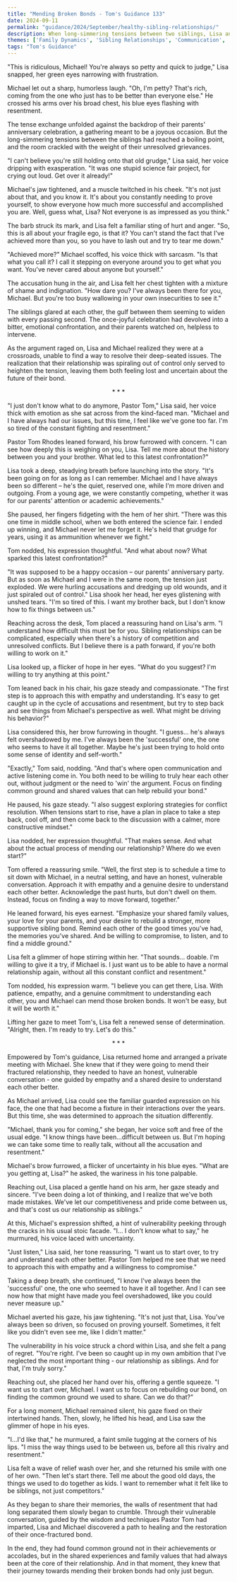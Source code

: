 ```yaml
---
title: "Mending Broken Bonds - Tom's Guidance 133"
date: 2024-09-11
permalink: "guidance/2024/September/healthy-sibling-relationships/"
description: When long-simmering tensions between two siblings, Lisa and Michael, reach a boiling point, they seek guidance from Pastor Tom Rhodes to help them repair their fractured relationship and find a path forward as a family.
themes: ['Family Dynamics', 'Sibling Relationships', 'Communication', 'Conflict Resolution', 'Pastoral Guidance']
tags: "Tom's Guidance"
---
```

"This is ridiculous, Michael! You're always so petty and quick to judge," Lisa snapped, her green eyes narrowing with frustration.

Michael let out a sharp, humorless laugh. "Oh, I'm petty? That's rich, coming from the one who just has to be better than everyone else." He crossed his arms over his broad chest, his blue eyes flashing with resentment.

The tense exchange unfolded against the backdrop of their parents' anniversary celebration, a gathering meant to be a joyous occasion. But the long-simmering tensions between the siblings had reached a boiling point, and the room crackled with the weight of their unresolved grievances.

"I can't believe you're still holding onto that old grudge," Lisa said, her voice dripping with exasperation. "It was one stupid science fair project, for crying out loud. Get over it already!"

Michael's jaw tightened, and a muscle twitched in his cheek. "It's not just about that, and you know it. It's about you constantly needing to prove yourself, to show everyone how much more successful and accomplished you are. Well, guess what, Lisa? Not everyone is as impressed as you think."

The barb struck its mark, and Lisa felt a familiar sting of hurt and anger. "So, this is all about your fragile ego, is that it? You can't stand the fact that I've achieved more than you, so you have to lash out and try to tear me down."

"Achieved more?" Michael scoffed, his voice thick with sarcasm. "Is that what you call it? I call it stepping on everyone around you to get what you want. You've never cared about anyone but yourself."

The accusation hung in the air, and Lisa felt her chest tighten with a mixture of shame and indignation. "How dare you? I've always been there for you, Michael. But you're too busy wallowing in your own insecurities to see it."

The siblings glared at each other, the gulf between them seeming to widen with every passing second. The once-joyful celebration had devolved into a bitter, emotional confrontation, and their parents watched on, helpless to intervene.

As the argument raged on, Lisa and Michael realized they were at a crossroads, unable to find a way to resolve their deep-seated issues. The realization that their relationship was spiraling out of control only served to heighten the tension, leaving them both feeling lost and uncertain about the future of their bond.

<center>* * *</center>

"I just don't know what to do anymore, Pastor Tom," Lisa said, her voice thick with emotion as she sat across from the kind-faced man. "Michael and I have always had our issues, but this time, I feel like we've gone too far. I'm so tired of the constant fighting and resentment."

Pastor Tom Rhodes leaned forward, his brow furrowed with concern. "I can see how deeply this is weighing on you, Lisa. Tell me more about the history between you and your brother. What led to this latest confrontation?"

Lisa took a deep, steadying breath before launching into the story. "It's been going on for as long as I can remember. Michael and I have always been so different – he's the quiet, reserved one, while I'm more driven and outgoing. From a young age, we were constantly competing, whether it was for our parents' attention or academic achievements."

She paused, her fingers fidgeting with the hem of her shirt. "There was this one time in middle school, when we both entered the science fair. I ended up winning, and Michael never let me forget it. He's held that grudge for years, using it as ammunition whenever we fight."

Tom nodded, his expression thoughtful. "And what about now? What sparked this latest confrontation?"

"It was supposed to be a happy occasion – our parents' anniversary party. But as soon as Michael and I were in the same room, the tension just exploded. We were hurling accusations and dredging up old wounds, and it just spiraled out of control." Lisa shook her head, her eyes glistening with unshed tears. "I'm so tired of this. I want my brother back, but I don't know how to fix things between us."

Reaching across the desk, Tom placed a reassuring hand on Lisa's arm. "I understand how difficult this must be for you. Sibling relationships can be complicated, especially when there's a history of competition and unresolved conflicts. But I believe there is a path forward, if you're both willing to work on it."

Lisa looked up, a flicker of hope in her eyes. "What do you suggest? I'm willing to try anything at this point."

Tom leaned back in his chair, his gaze steady and compassionate. "The first step is to approach this with empathy and understanding. It's easy to get caught up in the cycle of accusations and resentment, but try to step back and see things from Michael's perspective as well. What might be driving his behavior?"

Lisa considered this, her brow furrowing in thought. "I guess... he's always felt overshadowed by me. I've always been the 'successful' one, the one who seems to have it all together. Maybe he's just been trying to hold onto some sense of identity and self-worth."

"Exactly," Tom said, nodding. "And that's where open communication and active listening come in. You both need to be willing to truly hear each other out, without judgment or the need to 'win' the argument. Focus on finding common ground and shared values that can help rebuild your bond."

He paused, his gaze steady. "I also suggest exploring strategies for conflict resolution. When tensions start to rise, have a plan in place to take a step back, cool off, and then come back to the discussion with a calmer, more constructive mindset."

Lisa nodded, her expression thoughtful. "That makes sense. And what about the actual process of mending our relationship? Where do we even start?"

Tom offered a reassuring smile. "Well, the first step is to schedule a time to sit down with Michael, in a neutral setting, and have an honest, vulnerable conversation. Approach it with empathy and a genuine desire to understand each other better. Acknowledge the past hurts, but don't dwell on them. Instead, focus on finding a way to move forward, together."

He leaned forward, his eyes earnest. "Emphasize your shared family values, your love for your parents, and your desire to rebuild a stronger, more supportive sibling bond. Remind each other of the good times you've had, the memories you've shared. And be willing to compromise, to listen, and to find a middle ground."

Lisa felt a glimmer of hope stirring within her. "That sounds... doable. I'm willing to give it a try, if Michael is. I just want us to be able to have a normal relationship again, without all this constant conflict and resentment."

Tom nodded, his expression warm. "I believe you can get there, Lisa. With patience, empathy, and a genuine commitment to understanding each other, you and Michael can mend those broken bonds. It won't be easy, but it will be worth it."

Lifting her gaze to meet Tom's, Lisa felt a renewed sense of determination. "Alright, then. I'm ready to try. Let's do this."

<center>* * *</center>

Empowered by Tom's guidance, Lisa returned home and arranged a private meeting with Michael. She knew that if they were going to mend their fractured relationship, they needed to have an honest, vulnerable conversation - one guided by empathy and a shared desire to understand each other better.

As Michael arrived, Lisa could see the familiar guarded expression on his face, the one that had become a fixture in their interactions over the years. But this time, she was determined to approach the situation differently.

"Michael, thank you for coming," she began, her voice soft and free of the usual edge. "I know things have been...difficult between us. But I'm hoping we can take some time to really talk, without all the accusation and resentment."

Michael's brow furrowed, a flicker of uncertainty in his blue eyes. "What are you getting at, Lisa?" he asked, the wariness in his tone palpable.

Reaching out, Lisa placed a gentle hand on his arm, her gaze steady and sincere. "I've been doing a lot of thinking, and I realize that we've both made mistakes. We've let our competitiveness and pride come between us, and that's cost us our relationship as siblings."

At this, Michael's expression shifted, a hint of vulnerability peeking through the cracks in his usual stoic facade. "I... I don't know what to say," he murmured, his voice laced with uncertainty.

"Just listen," Lisa said, her tone reassuring. "I want us to start over, to try and understand each other better. Pastor Tom helped me see that we need to approach this with empathy and a willingness to compromise."

Taking a deep breath, she continued, "I know I've always been the 'successful' one, the one who seemed to have it all together. And I can see now how that might have made you feel overshadowed, like you could never measure up."

Michael averted his gaze, his jaw tightening. "It's not just that, Lisa. You've always been so driven, so focused on proving yourself. Sometimes, it felt like you didn't even see me, like I didn't matter."

The vulnerability in his voice struck a chord within Lisa, and she felt a pang of regret. "You're right. I've been so caught up in my own ambition that I've neglected the most important thing - our relationship as siblings. And for that, I'm truly sorry."

Reaching out, she placed her hand over his, offering a gentle squeeze. "I want us to start over, Michael. I want us to focus on rebuilding our bond, on finding the common ground we used to share. Can we do that?"

For a long moment, Michael remained silent, his gaze fixed on their intertwined hands. Then, slowly, he lifted his head, and Lisa saw the glimmer of hope in his eyes.

"I...I'd like that," he murmured, a faint smile tugging at the corners of his lips. "I miss the way things used to be between us, before all this rivalry and resentment."

Lisa felt a wave of relief wash over her, and she returned his smile with one of her own. "Then let's start there. Tell me about the good old days, the things we used to do together as kids. I want to remember what it felt like to be siblings, not just competitors."

As they began to share their memories, the walls of resentment that had long separated them slowly began to crumble. Through their vulnerable conversation, guided by the wisdom and techniques Pastor Tom had imparted, Lisa and Michael discovered a path to healing and the restoration of their once-fractured bond.

In the end, they had found common ground not in their achievements or accolades, but in the shared experiences and family values that had always been at the core of their relationship. And in that moment, they knew that their journey towards mending their broken bonds had only just begun.

